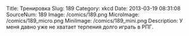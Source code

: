Title: Тренировка 
Slug: 189 
Category: xkcd 
Date: 2013-03-19 08:31:08 
SourceNum: 189 
Image: /comics/189.png 
MicroImage: /comics/189_micro.png 
MiniImage: /comics/189_mini.png 
Description: У меня давно уже не хватает терпения долго играть в РПГ. 

